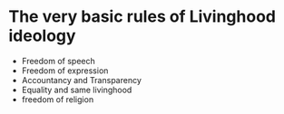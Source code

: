# The very basic rules of Livinghood ideology
- Freedom of speech
- Freedom of expression
- Accountancy and Transparency
- Equality and same livinghood
- freedom of religion